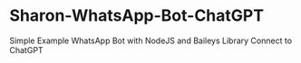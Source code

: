 # Sharon-WhatsApp-Bot-ChatGPT
Simple Example WhatsApp Bot with NodeJS and Baileys Library
Connect to ChatGPT
